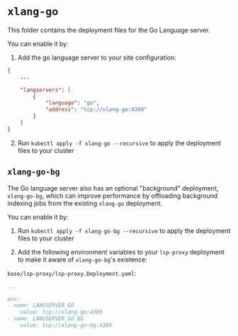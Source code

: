 # `xlang-go`

This folder contains the deployment files for the Go Language server.

You can enable it by:

1. Add the go language server to your site configuration:

```json
{
    ...

    "langservers": [
        {
            "language": "go",
            "address": "tcp://xlang-go:4389"
        }
    ]
}
```

2. Run `kubectl apply -f xlang-go --recursive` to apply the deployment files to your cluster

## `xlang-go-bg`

The Go language server also has an optional "background" deployment, `xlang-go-bg`, which can improve performance by offloading background indexing jobs from the existing `xlang-go` deployment.

You can enable it by:

1. Run `kubectl apply -f xlang-go-bg --recursive` to apply the deployment files to your cluster

2. Add the following environment variables to your `lsp-proxy` deployment to make it aware of `xlang-go-bg`'s existence:

`base/lsp-proxy/lsp-proxy.Deployment.yaml`:

```yaml
...

env:
- name: LANGSERVER_GO
    value: tcp://xlang-go:4389
- name: LANGSERVER_GO_BG
    value: tcp://xlang-go-bg:4389
```
